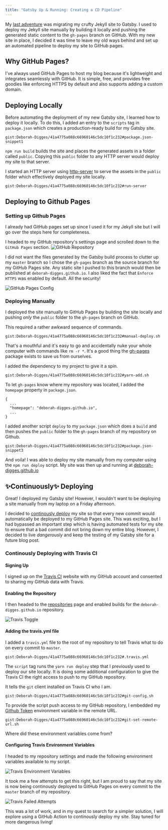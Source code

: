 ```yaml
---
title: "Gatsby Up & Running: Creating a CD Pipeline"
---
```

<!-- Continuously deploy your Gatsby site to GitHub pages using TravisCI -->

My [last adventure](https://deborah-digges.github.io/2020/09/16/Jekyll-to-Gatsby) was migrating my crufty Jekyll site to Gatsby. I used to deploy my Jekyll site manually by building it locally and pushing the generated static content to the `gh-pages` branch on GitHub. With my new site in place, I decided it was time to leave my old ways behind and set up an automated pipeline to deploy my site to GitHub pages.

## Why GitHub Pages?

I've always used GitHub Pages to host my blog because it's lightweight and integrates seamlessly with GitHub. It is simple, free, and provides free goodies like enforcing HTTPS by default and also supports adding a custom domain.

## Deploying Locally

Before automating the deployment of my new Gatsby site, I learned how to deploy it locally. To do this, I added an entry to the `scripts` tag in `package.json` which creates a production-ready build for my Gatsby site.

`gist:Deborah-Digges/41a4775a088c66960146c5dc10f1c232#package.json-snippet1`


```npm run build``` builds the site and places the generated assets in a folder called `public`. Copying this `public` folder to any HTTP server would deploy my site to that server.

I started an HTTP server using [http-server](https://www.npmjs.com/package/http-server) to serve the assets in the `public` folder which effectively deployed my site locally.

`gist:Deborah-Digges/41a4775a088c66960146c5dc10f1c232#run-server`

## Deploying to Github Pages

### Setting up Github Pages

I already had GitHub pages set up since I used it for my Jekyll site but I will go over the steps here for completeness.

I headed to my GitHub repository's settings page and scrolled down to the `GitHub Pages` section.
![GitHub Repository](../images/github-repository.png)

I did not want the files generated by the Gatsby build process to clutter up my `master` branch so I chose the `gh-pages` branch as the source branch for my GitHub Pages site. Any static site I pushed to this branch would then be published at `deborah-digges.github.io`. I also liked the fact that `Enforce HTTPS` was enabled by default. All the security!

![GitHub Pages Config](../images/github-pages-config.png)

### Deploying Manually

I deployed the site manually to GitHub Pages by building the site locally and pushing *only* the `public` folder to the `gh-pages` branch on GitHub.

This required a rather awkward sequence of commands.

`gist:Deborah-Digges/41a4775a088c66960146c5dc10f1c232#manual-deploy.sh`

That's a mouthful and it's easy to go and accidentally nuke your whole computer with commands like `rm -r *`. It's a good thing the [gh-pages](https://www.npmjs.com/package/gh-pages) package exists to save us from ourselves.

I added the dependency to my project to give it a spin.

`gist:Deborah-Digges/41a4775a088c66960146c5dc10f1c232#yarn-add.sh`

To let `gh-pages` know where my repository was located, I  added the `homepage` property in `package.json`.

```
{
  ...
  "homepage": "deborah-digges.github.io",
  ...
}
```

I added another script `deploy` to my `package.json` which does a `build` and then pushes the `public` folder to the `gh-pages` branch of my repository on Github.

`gist:Deborah-Digges/41a4775a088c66960146c5dc10f1c232#package.json-snippet3`


And voila! I was able to deploy my site manually from my computer using the `npm run deploy` script. My site was then up and running at [deborah-digges.github.io](http://deborah-digges.github.io/)

## ✨Continuously✨ Deploying

Great! I deployed my Gatsby site! However, I wouldn't want to be deploying a site manually from my laptop on a Friday afternoon.

I decided to [continously deploy](https://www.atlassian.com/continuous-delivery/principles/continuous-integration-vs-delivery-vs-deployment) my site so that every new commit would automatically be deployed to my GitHub Pages site. This was exciting, but I had bypassed an important step which is having automated tests for my site to ensure that a bad commit did not bring down my entire blog. However, I decided to live *dangerously* and keep the testing of my Gatsby site for a future blog post.

### Continously Deploying with Travis CI

#### Signing Up

I signed up on the [Travis CI](https://travis-ci.org/) website with my GitHub account and consented to sharing my GitHub data with Travis.

#### Enabling the Repository

I then headed to the [repositories](https://travis-ci.org/account/repositories) page and enabled builds for the `deborah-digges.github.io` repository.

![Travis Toggle](../images/travis-toggle.png)

#### Adding the travis.yml file

I added a `travis.yml` file to the root of my repository to tell Travis what to do on every commit to `master`.

`gist:Deborah-Digges/41a4775a088c66960146c5dc10f1c232#.travis.yml`

The `script` tag runs the `yarn run deploy` step that I previously used to deploy our site locally. It is doing some additional configuration to give the Travis CI the right access to push to my GitHub repository.

It tells the `git` client installed on Travis CI who I am.

`gist:Deborah-Digges/41a4775a088c66960146c5dc10f1c232#git-config.sh`


To provide the script push access to my GitHub repository, I embedded my [Github Token](https://docs.github.com/en/github/authenticating-to-github/creating-a-personal-access-token) environment variable in the remote URL.

`gist:Deborah-Digges/41a4775a088c66960146c5dc10f1c232#git-set-remote-url.sh`


Where did these environment variables come from?

#### Configuring Travis Environment Variables

I headed to my repository settings and made the following environment variables available to my script.

![Travis Environment Variables](../images/travis-env-var.png)

It took me a few attempts to get this right, but I am proud to say that my site is now being continously deployed to GitHub Pages on every commit to the `master` branch of my repository.

![Travis Failed Attempts](../images/travis-failed-attempts.png)

This was a lot of work, and in my quest to search for a simpler solution, I will explore using a GitHub Action to continously deploy my site. Stay tuned for more dangerous living!
